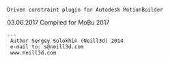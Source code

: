 

	Driven constraint plugin for Autodesk MotionBuilder


03.06.2017
 Compiled for MoBu 2017

	---
	 Author Sergey Solokhin (Neill3d) 2014
	 e-mail to: s@neill3d.com
	 www.neill3d.com
